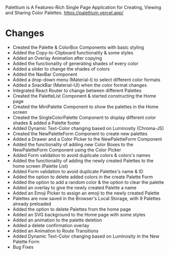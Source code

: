Palettium is A Features-Rich Single Page Application for Creating, Viewing and Sharing Color Palettes.
https://palettium.vercel.app/

# **Changes**

- Created the Palette & ColorBox Components with basic styling
- Added the Copy-to-Clipboard functionality & some styles
- Added an Overlay Animation after copying
- Added the functionality of generating shades of every color
- Added a slider to change the shades of colors
- Added the NavBar Component
- Added a drop-down menu (Material-I) to select different color formats
- Added a SnackBar (Material-UI) when the color format changes
- Integrated React Router to change between different Palettes
- Created the PaletteList Component & started constructing the Home page
- Created the MiniPalette Component to show the palettes in the Home screen
- Created the SingleColorPalette Component to display different color shades & added a Palette footer
- Added Dynamic Text-Color changing based on Luminosity (Chroma-JS)
- Created the NewPaletteForm Component to create new palettes
- Added a Drawer and a Color Picker to the NewPaletteForm Component
- Added the functionality of adding new Color Boxes to the NewPaletteForm Component using the Color Picker
- Added Form validation to avoid duplicate colors & colors's names
- Added the functionality of adding the newly created Palettes to the home screen (Palette List)
- Added Form validation to avoid duplicate Palettes's name & ID
- Added the option to delete added colors in the create Palette Form
- Added the option to add a random color & the option to clear the palette
- Added an overlay to give the newly created Palette a name
- Added an Emoji Picker to assign an emoji to the newly created Palette
- Palettes are now saved in the Browser's Local Storage, with 9 Palettes already preloaded
- Added the option to delete Palettes from the home page
- Added an SVG background to the Home page with some styles
- Added an animation to the palette deletion
- Added a delete confirmation overlay
- Added an Animation to Route Transitions
- Added Dynamic Text-Color changing based on Luminosity in the New Palette Form
- Bug Fixes
